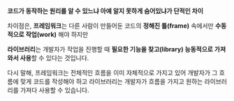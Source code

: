 ---
---

**코드가 동작하는 원리를 알 수 있느냐 아예 알지 못하게 숨어있냐가 단적인 차이**


차이점은, **프레임워크**는 다른 사람이 만들어둔 코드의 **정해진 틀(frame)** 속에서만 **수동적으로 작업(work)** 해야 하지만 

**라이브러리**는 개발자가 작업을 진행할 때 **필요한 기능을 찾고(library) 능동적으로 가져와서 사용**할 수 있다는 것입니다. 

다시 말해, 프레임워크는 전체적인 흐름을 이미 자체적으로 가지고 있어 개발자가 그 흐름에 맞게 코드를 작성해야 하고 라이브러리는 개발자가 흐름을 가지고 원하는 라이브러리를 가져다 사용할 수 있습니다.  










